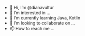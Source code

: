 - 👋 Hi, I’m @dianavultur
- 👀 I’m interested in ...
- 🌱 I’m currently learning Java, Kotlin
- 💞️ I’m looking to collaborate on ...
- 📫 How to reach me ...

<!---
dianavultur/dianavultur is a ✨ special ✨ repository because its `README.md` (this file) appears on your GitHub profile.
You can click the Preview link to take a look at your changes.
--->
